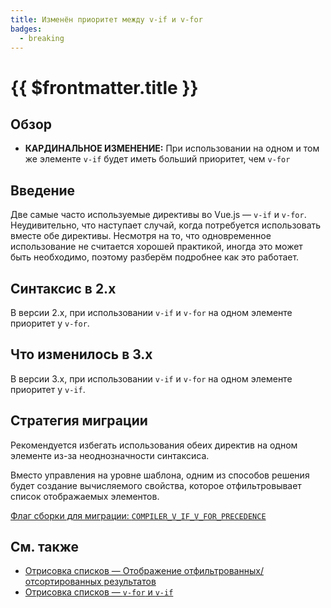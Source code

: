 ```yaml
---
title: Изменён приоритет между v-if и v-for
badges:
  - breaking
---
```


# {{ $frontmatter.title }} <MigrationBadges :badges="$frontmatter.badges" />

## Обзор

- **КАРДИНАЛЬНОЕ ИЗМЕНЕНИЕ:** При использовании на одном и том же элементе `v-if` будет иметь больший приоритет, чем `v-for`

## Введение

Две самые часто используемые директивы во Vue.js — `v-if` и `v-for`. Неудивительно, что наступает случай, когда потребуется использовать вместе обе директивы. Несмотря на то, что одновременное использование не считается хорошей практикой, иногда это может быть необходимо, поэтому разберём подробнее как это работает.

## Синтаксис в 2.x

В версии 2.x, при использовании `v-if` и `v-for` на одном элементе приоритет у `v-for`.

## Что изменилось в 3.x

В версии 3.x, при использовании `v-if` и `v-for` на одном элементе приоритет у `v-if`.

## Стратегия миграции

Рекомендуется избегать использования обеих директив на одном элементе из-за неоднозначности синтаксиса.

Вместо управления на уровне шаблона, одним из способов решения будет создание вычисляемого свойства, которое отфильтровывает список отображаемых элементов.

[Флаг сборки для миграции: `COMPILER_V_IF_V_FOR_PRECEDENCE`](migration-build.md#конфигурация-совместимости)

## См. также

- [Отрисовка списков — Отображение отфильтрованных/отсортированных результатов](../list.md#отображение-отфильтрованных-отсортированных-результатов)
- [Отрисовка списков — `v-for` и `v-if`](../list.md#v-for-и-v-if)
